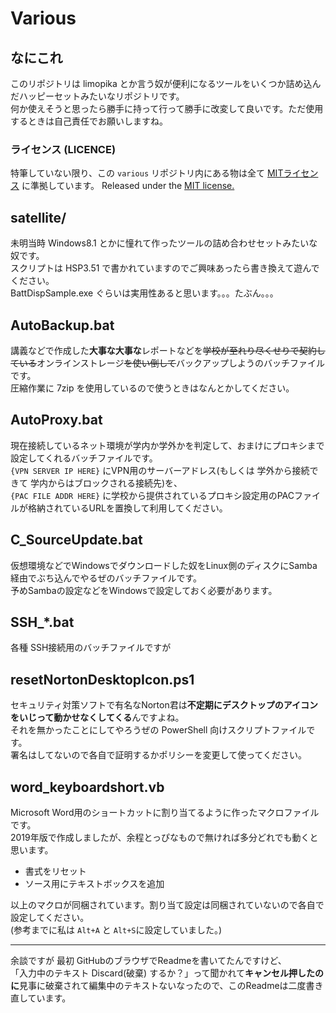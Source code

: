 # Various
## なにこれ
このリポジトリは limopika とか言う奴が便利になるツールをいくつか詰め込んだハッピーセットみたいなリポジトリです。<br>
何か使えそうと思ったら勝手に持って行って勝手に改変して良いです。ただ使用するときは自己責任でお願いしますね。

### ライセンス (LICENCE)
特筆していない限り、この `various` リポジトリ内にある物は全て [MITライセンス](./LICENSE) に準拠しています。
Released under the [MIT license.](./LICENSE)

## satellite/
未明当時 Windows8.1 とかに憧れて作ったツールの詰め合わせセットみたいな奴です。<br>
スクリプトは HSP3.51 で書かれていますのでご興味あったら書き換えて遊んでください。<br>
BattDispSample.exe ぐらいは実用性あると思います。。。たぶん。。。

## AutoBackup.bat
講義などで作成した**大事な大事な**レポートなどを~~学校が至れり尽くせりで契約している~~オンラインストレージ~~を使い倒して~~バックアップしようのバッチファイルです。<br>
圧縮作業に 7zip を使用しているので使うときはなんとかしてください。

## AutoProxy.bat
現在接続しているネット環境が学内か学外かを判定して、おまけにプロキシまで設定してくれるバッチファイルです。<br>
`{VPN SERVER IP HERE}` にVPN用のサーバーアドレス(もしくは 学外から接続できて 学内からはブロックされる接続先)を、<br>
`{PAC FILE ADDR HERE}` に学校から提供されているプロキシ設定用のPACファイルが格納されているURLを置換して利用してください。

## C_SourceUpdate.bat
仮想環境などでWindowsでダウンロードした奴をLinux側のディスクにSamba経由でぶち込んでやるぜのバッチファイルです。<br>
予めSambaの設定などをWindowsで設定しておく必要があります。

## SSH_*.bat
各種 SSH接続用のバッチファイルですが

## resetNortonDesktopIcon.ps1
セキュリティ対策ソフトで有名なNorton君は**不定期にデスクトップのアイコンをいじって動かせなくしてくる**んですよね。<br>
それを無かったことにしてやろうぜの PowerShell 向けスクリプトファイルです。<br>
署名はしてないので各自で証明するかポリシーを変更して使ってください。

## word_keyboardshort.vb
Microsoft Word用のショートカットに割り当てるように作ったマクロファイルです。<br>
2019年版で作成しましたが、余程とっぴなもので無ければ多分どれでも動くと思います。<br>
+ 書式をリセット
+ ソース用にテキストボックスを追加

以上のマクロが同梱されています。割り当て設定は同梱されていないので各自で設定してください。<br>
(参考までに私は `Alt+A` と `Alt+S`に設定していました。)


***
余談ですが 最初 GitHubのブラウザでReadmeを書いてたんですけど、<br>
「入力中のテキスト Discard(破棄) するか？」って聞かれて**キャンセル押したのに**見事に破棄されて編集中のテキストないなったので、このReadmeは二度書き直しています。